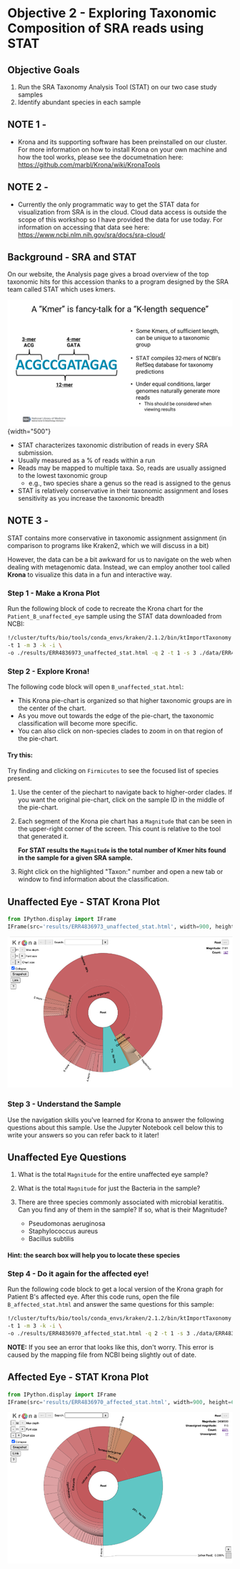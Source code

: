 # Objective 2 - Exploring Taxonomic Composition of SRA reads using STAT <a class="anchor" id="Objective-2"></a>

## **Objective Goals**

1. Run the SRA Taxonomy Analysis Tool (STAT) on our two case study samples
2. Identify abundant species in each sample

## **NOTE 1 -** 

- Krona and its supporting software has been preinstalled on our cluster. For more information on how to install Krona on your own machine and how the tool works, please see the documetnation here: https://github.com/marbl/Krona/wiki/KronaTools

## **NOTE 2 -** 

- Currently the only programmatic way to get the STAT data for visualization from SRA is in the cloud. Cloud data access is outside the scope of this workshop so I have provided the data for use today. For information on accessing that data see here: https://www.ncbi.nlm.nih.gov/sra/docs/sra-cloud/

## **Background - SRA and STAT**

On our website, the Analysis page gives a broad overview of the top taxonomic hits for this accession thanks to a program designed by the SRA team called STAT which uses kmers.

![](images/kmers.png){width="500"}


- STAT characterizes taxonomic distribution of reads in every SRA submission.
- Usually measured as a % of reads within a run
- Reads may be mapped to multiple taxa. So, reads are usually assigned to the lowest taxonomic group
    - e.g., two species share a genus so the read is assigned to the genus 
- STAT is relatively conservative in their taxonomic assignment and loses sensitivity as you increase the taxonomic breadth


## **NOTE 3 -** 

STAT contains more conservative in taxonomic assignment assignment (in comparison to programs like Kraken2, which we will discuss in a bit)

However, the data can be a bit awkward for us to navigate on the web when dealing with metagenomic data. Instead, we can employ another tool called **Krona** to visualize this data in a fun and interactive way.

### **Step 1 - Make a Krona Plot**

Run the following block of code to recreate the Krona chart for the `Patient_B_unaffected_eye` sample using the STAT data downloaded from NCBI:

```bash
!/cluster/tufts/bio/tools/conda_envs/kraken/2.1.2/bin/ktImportTaxonomy \
-t 1 -m 3 -k -i \
-o ./results/ERR4836973_unaffected_stat.html -q 2 -t 1 -s 3 ./data/ERR4836973_unaffected_stat.txt
```

### **Step 2 - Explore Krona!**

The following code block will open `B_unaffected_stat.html`:

* This Krona pie-chart is organized so that higher taxonomic groups are in the center of the chart. 
* As you move out towards the edge of the pie-chart, the taxonomic classification will become more specific. 
* You can also click on non-species clades to zoom in on that region of the pie-chart.

#### Try this: 

Try finding and clicking on `Firmicutes` to see the focused list of species present.

1. Use the center of the piechart to navigate back to higher-order clades. If you want the original pie-chart, click on the sample ID in the middle of the pie-chart.

2. Each segment of the Krona pie chart has a `Magnitude` that can be seen in the upper-right corner of the screen. This count is relative to the tool that generated it. 

    **For STAT results the `Magnitude` is the total number of Kmer hits found in the sample for a given SRA sample.**

3. Right click on the highlighted "Taxon:" number and open a new tab or window to find information about the classification.

## Unaffected Eye - STAT Krona Plot

```python
from IPython.display import IFrame
IFrame(src='results/ERR4836973_unaffected_stat.html', width=900, height=600)
```

![](images/unaffected_stat.png)

### **Step 3 - Understand the Sample**

Use the navigation skills you've learned for Krona to answer the following questions about this sample. Use the Jupyter Notebook cell below this to write your answers so you can refer back to it later!


## Unaffected Eye Questions

1. What is the total `Magnitude` for the entire unaffected eye sample?

2. What is the total `Magnitude` for just the Bacteria in the sample?

3. There are three species commonly associated with microbial keratitis. Can you find any of them in the sample? If so, what is their Magnitude?

    - Pseudomonas aeruginosa
    - Staphylococcus aureus
    - Bacillus subtilis

#### Hint: the search box will help you to locate these species

### **Step 4 - Do it again for the affected eye!**

Run the following code block to get a local version of the Krona graph for Patient B's affected eye. After this code runs, open the file `B_affected_stat.html` and answer the same questions for this sample:


```bash
!/cluster/tufts/bio/tools/conda_envs/kraken/2.1.2/bin/ktImportTaxonomy \
-t 1 -m 3 -k -i \
-o ./results/ERR4836970_affected_stat.html -q 2 -t 1 -s 3 ./data/ERR4836970_affected_stat.txt
```

**NOTE:** If you see an error that looks like this, don't worry. This error is caused by the mapping file from NCBI being slightly out of date.



## Affected Eye - STAT Krona Plot

```python
from IPython.display import IFrame
IFrame(src='results/ERR4836970_affected_stat.html', width=900, height=600)
```

![](images/affected_stat.png)



